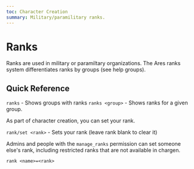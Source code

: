 ```yaml
---
toc: Character Creation
summary: Military/paramilitary ranks.
---
```

# Ranks

Ranks are used in military or paramiltary organizations.  The Ares ranks system differentiates ranks by groups (see help groups).

## Quick Reference

`ranks` - Shows groups with ranks
`ranks <group>` - Shows ranks for a given group. 

As part of character creation, you can set your rank.

`rank/set <rank>` - Sets your rank  (leave rank blank to clear it)

Admins and people with the `manage_ranks` permission can set someone else's rank, including restricted ranks that are not available in chargen.

`rank <name>=<rank>`

